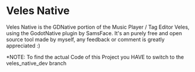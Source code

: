# Veles Native

Veles Native is the GDNative portion of the Music Player / Tag Editor Veles, using the GodotNative plugin by SamsFace. 
It's an purely free and open source tool made by myself, any feedback or comment is greatly appreciated :)

*NOTE: To find the actual Code of this Project you HAVE to switch to the veles_native_dev branch

